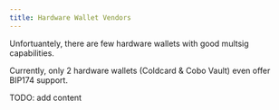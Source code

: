```yaml
---
title: Hardware Wallet Vendors
---
```


Unfortuantely, there are few hardware wallets with good multsig capabilities.

Currently, only 2 hardware wallets (Coldcard & Cobo Vault) even offer BIP174 support.

TODO: add content

